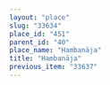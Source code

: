```yaml
---
layout: "place"
slug: "33634"
place_id: "451"
parent_id: "40"
place_name: "Hambanāja"
title: "Hambanāja"
previous_item: "33637"
---
```

